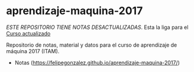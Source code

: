# aprendizaje-maquina-2017

*ESTE REPOSITORIO TIENE NOTAS DESACTUALIZADAS*. Esta la liga para el [Curso actualizado](https://github.com/felipegonzalez/aprendizaje-maquina-mcd)

Repositorio de notas, material y datos para el curso de aprendizaje de máquina 2017 (ITAM).

- Notas (https://felipegonzalez.github.io/aprendizaje-maquina-2017/)
